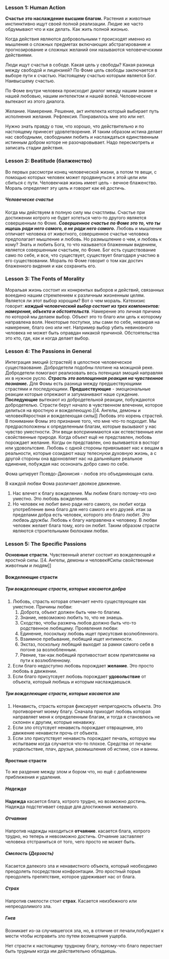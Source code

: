 ### Lesson 1: Human Action
**Счастье это наслаждение высшим благом.** 
Растения и животные инстинктивно ищут своей полной реализации. 
Людие же часто обдумывают что и как делать. Как жить полной жизнью.

Когда действия являются добровольными т происходят именно из мышления о сложных предметах включающих абстрагирование и прогнозирование и сложных желаний они называются человечечскими действиями.

Люди ищут счастья в сободе.
Какая цель у свободы? Какая разница между свободой и лицензией?
 По Фоме цель свободы заключается в выборе пути к счастью. Настоящему счастью которым является Бог. Наивысшему счастью.

По Фоме внутри человека происходит диалог между нашим знание и нашей любовью, нашим интелектом и нашей волей. Человеческие вытекают из этого диалога.

Желание. 
Намерение. 
Решение, акт интелекта который выбирает путь исполнения желания.
Рефлексия. Понравилось мне это или нет.

Нужно знать правду о том, что хорошо, что действительно и по настоящему принесет удовлетворение. И таким образом истина делает нас свободными, свободными любить и наслаждаться единственным истинным добром которе не разочаровывает.
Надо пересмотреть и записать стадии действия.

### Lesson 2: Beatitude (балженство)

Во первых рассмотри конец человеческой жизни, а потом те вещи, с помощью которых человек может продвинуться к этой цели или сбиться с пути.
Человекчкая жизнь имеет цель - вечное блаженство.
Мораль определяет эту цель и говорит как её достичь.
##### Человеческе счастье
Когда мы действуем в полную силу мы счастливы.
Счастье при достижении котрого не будет хотеться чего-то другого является совершенным по Фоме.
***Совершенное счастье по Фоме это то, что ты ищешь ради него самого, а не ради него самого.***
Любовь и мышление отличает человека от животного, совершенное счастье человека предполагает мышление и любовь. Но размышление о чем, и любовь к  кому?
Знать и любить Бога, то что называется блаженным видением, является совершенным счастьем, по Фоме.
Бог есть существование само по себе, и все, что существует, существует благодаря участию в его существовании.
Мораль по Фоме говорит о том как достич блаженного видения и как сохранить его.

### Lesson 3: The Fonts of Morality
Моральая жизнь состоит их конкрентых выборов и действий, связанных воеедино нашим стремлением к различным жизненным целям.
Является ли этот выбор хорощим? Вот о чем мораль.
Катехизис говорит: ***каждый человеческий выбор состоит из трех компонентов: намерения, объекта и обстоятельств***.
Намерение это личная причина по которой мы делаем выбор.
Объект это то благо или цель к которому направлена воля. 
Некоторые поступки, злы сами по себе, невзирая на намерение, благо оно или нет. Например выбор убить невиновного человека не может быть оправдан никакой причиной. 
Обстоятельства это кто, где, как и когда делает выбор.
 
### Lesson 4: The Passions in General
Интеграция эмоций (страстей) в целостное человеческое существаование.
Добродетели подобны плотине на можщной реке. Добродетели помогают реализовать весь потенциал эмоций направляя их в нужное русло.
***Страсть это воплощенная реакция на чувственное познание.***
Для Фомы есть разница между предшествующими страстями и последующими.
**Предшествующие** - эмоциональные реакции которые опрежают и затуманивают наше суждение.
**Последующие** вытекают из добродетельной реакции, побуждаются добродетелью.
Страсти берут начало в чувственном влечении, которое делиться на яростную и вожделеющую.[[4. Ангелы, демоны и человек#яростная и вожделеющая силы]] 
Любовь это корень страстей. В понимании Фомы это признание того, что мне что-то подходит. Мы предрасположены к определенным благам, которые вызывают у нас чувство уместности. Эти вещи вопсринимаются как естевственные или свойственные природе.
Когда объект ещё не представлен, любовь порождает желание. Когды он представлен, оно выливается в восторг или удовольтсвие.
Любовь с одной стороны привязывает нас к вещам в реальности, которые созидают нашу телеснуюи духовную жизнь, а с другой стороны она вдохновляет нас на дальнейшее реальное единение, побуждая нас осонзнать добро само по себе.

Фома цитирует Псевдо-Дионисия - любов это объединяющая сила.
 
В каждой любви Фома различает двоякое движение.
1. Нас влечет к благу вожделение. Мы любим благо потому-что оно уместно.  Это любовь вожделения.
2. Но человек не любит вино ради него самого, он любит когда употребление вина благо для него самого и его друзей. итак за пределами добра есть человек, которого это благо любят. *Это любвоь дружбы.*
Любовь к благу направлена к человеку. В любви человек желает блага тому, кого он любит.
Таким образом страсти являются строительными бюлоками любви. 

### Lesson 5: The Specific Passions
**Основные страсти.**
Чувственный апетит состоит из вожделеющей и яростной силы. [[4. Ангелы, демоны и человек#Силы свойственные животным и людям]]
#### Вожделеющие страсти
##### Три вожделеющие страсти, которые касаются добра
 1. Любовь, страсть которая отмечает нечто существующее как уместное. Причины любви:
	 1.  Доброта, объект должен быть чем-то благим.
	 2. Знание, невозможно любить то, что не знаешь.
	 3. Сходство, чтобы разжечь любов должно быть что-то родственное любящему.
	   Проявления любви:
	   1. Единение, посокльку любовь ищет присутсвия возлюбленного.
	   2. Взаимное пребывание, любящий ищет интимности.
	   3. Экстаз, поскольку любящий выходит за рамки самого себя в погоне за возлюбленным. 
	   4. Рвение, так-как любящий противостоит всем припятсвиям на пути к возлюбленному.
2. Если благо недоступно любовь порождает **желание**. Это просто любовь в движении.
3. Если благо присутсвует любовь порождает **удовольствие** от объекта, который любишь и которым наслаждаешься.

##### Три вожделеющие страсти, которые касаются зла
1. Ненависть, страсть которая фиксирует непригодность объекта. Это противоречит моему благу. Сначала приходит любовь которая направляет меня к определенным благам, и тогда я становлюсь не склонен к другим, которые ненавижу.
2. Если зло отсутсвует ненависть порождает отвращение, это движение ненависти прочь от объекта.
3. Если зло присутствует ненависть порождает печаль, которую мы испытваем когда случается что-то плохое. Средства от печали: уодвольствие, плач, друзья, размышления об истине, сон и ванны. 
#### Яростные страсти
То же раздение между злом и бором что, но ещё с добавлением приближения и удаления.

##### Надежда
 **Надежда** касается блага, котрого трудно, но возможно достичь. Надежда подстегивает сердце для длостижения желаемого. 
##### Отчаяние 
 Напротив надежды находиться **отчаяние**. касается блага, котрого трудно, но теперь и невозможно достичь. Отчаяние заставляет человека отстраниться от того, чего просто не может быть.
##### Смелость (Дерзость)
Касается далекого зла и ненавистного объекта, который необходимо преодолеть посредством конфронтации. Это яростный порыв преодолеть препятствие, которое удреживает нас от блага.
#####  Страх
 Напротив смелости стоит **страх**. Касается неизбежного или непреодолимого зла.
##### Гнев
 Возникает из-за случившегося зла, но, в отличие от печали,побуждает к мести чтобы исправить зло путем возмещения ущерба.

Нет страсти к настоящему трудному благу, потому-что благо перестает быть трудным когда им действительно обладаешь.



